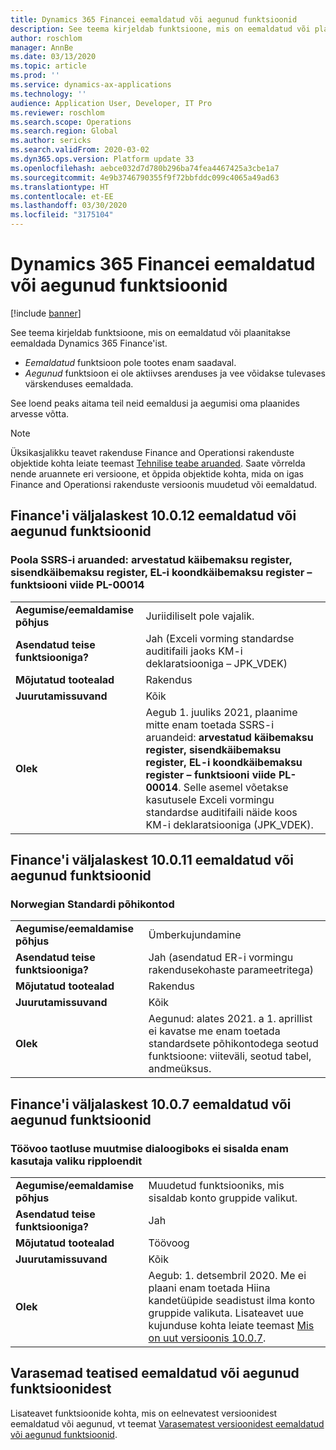 ```yaml
---
title: Dynamics 365 Financei eemaldatud või aegunud funktsioonid
description: See teema kirjeldab funktsioone, mis on eemaldatud või plaanitakse eemaldada Dynamics 365 Finance'ist.
author: roschlom
manager: AnnBe
ms.date: 03/13/2020
ms.topic: article
ms.prod: ''
ms.service: dynamics-ax-applications
ms.technology: ''
audience: Application User, Developer, IT Pro
ms.reviewer: roschlom
ms.search.scope: Operations
ms.search.region: Global
ms.author: sericks
ms.search.validFrom: 2020-03-02
ms.dyn365.ops.version: Platform update 33
ms.openlocfilehash: aebce032d7d780b296ba74fea4467425a3cbe1a7
ms.sourcegitcommit: 4e9b3746790355f9f72bbfddc099c4065a49ad63
ms.translationtype: HT
ms.contentlocale: et-EE
ms.lasthandoff: 03/30/2020
ms.locfileid: "3175104"
---
```

# <a name="removed-or-deprecated-features-in-dynamics-365-finance"></a>Dynamics 365 Financei eemaldatud või aegunud funktsioonid

[!include [banner](../includes/banner.md)]

See teema kirjeldab funktsioone, mis on eemaldatud või plaanitakse eemaldada Dynamics 365 Finance'ist.

- *Eemaldatud* funktsioon pole tootes enam saadaval.
- *Aegunud* funktsioon ei ole aktiivses arenduses ja vee võidakse tulevases värskenduses eemaldada.

See loend peaks aitama teil neid eemaldusi ja aegumisi oma plaanides arvesse võtta. 

> [!NOTE]
> Üksikasjalikku teavet rakenduse Finance and Operationsi rakenduste objektide kohta leiate teemast [Tehnilise teabe aruanded](https://mbs.microsoft.com/customersource/northamerica/AX/downloads/reports/axtechrefrep). Saate võrrelda nende aruannete eri versioone, et õppida objektide kohta, mida on igas Finance and Operationsi rakenduste versioonis muudetud või eemaldatud.

## <a name="features-removed-or-deprecated-in-the-finance-10012-release"></a>Finance'i väljalaskest 10.0.12 eemaldatud või aegunud funktsioonid

### <a name="polish-ssrs-reports-sales-vat-register-purchase-vat-register-eu-summary-vat-register--feature-reference-pl-00014"></a>Poola SSRS-i aruanded: arvestatud käibemaksu register, sisendkäibemaksu register, EL-i koondkäibemaksu register – funktsiooni viide PL-00014

|   |  |
|------------|--------------------|
| **Aegumise/eemaldamise põhjus** | Juriidiliselt pole vajalik.  |
| **Asendatud teise funktsiooniga?**   | Jah (Exceli vorming standardse auditifaili jaoks KM-i deklaratsiooniga – JPK_VDEK) |
| **Mõjutatud tootealad**         | Rakendus |
| **Juurutamissuvand**              | Kõik |
| **Olek**                         | Aegub 1. juuliks 2021, plaanime mitte enam toetada SSRS-i aruandeid: **arvestatud käibemaksu register, sisendkäibemaksu register, EL-i koondkäibemaksu register – funktsiooni viide PL-00014**. Selle asemel võetakse kasutusele Exceli vormingu standardse auditifaili näide koos KM-i deklaratsiooniga (JPK_VDEK). |

## <a name="features-removed-or-deprecated-in-the-finance-10011-release"></a>Finance'i väljalaskest 10.0.11 eemaldatud või aegunud funktsioonid

### <a name="norwegian-standard-main-accounts"></a>Norwegian Standardi põhikontod

|   |  |
|------------|--------------------|
| **Aegumise/eemaldamise põhjus** | Ümberkujundamine  |
| **Asendatud teise funktsiooniga?**   | Jah (asendatud ER-i vormingu rakendusekohaste parameetritega) |
| **Mõjutatud tootealad**         | Rakendus |
| **Juurutamissuvand**              | Kõik |
| **Olek**                         | Aegunud: alates 2021. a 1. aprillist ei kavatse me enam toetada standardsete põhikontodega seotud funktsioone: viiteväli, seotud tabel, andmeüksus. |

## <a name="features-removed-or-deprecated-in-the-finance-1007-release"></a>Finance'i väljalaskest 10.0.7 eemaldatud või aegunud funktsioonid

### <a name="workflow-request-change-dialog-box-no-longer-includes-user-selection-drop-down-list"></a>Töövoo taotluse muutmise dialoogiboks ei sisalda enam kasutaja valiku ripploendit
|   |  |
|------------|--------------------|
| **Aegumise/eemaldamise põhjus** | Muudetud funktsiooniks, mis sisaldab konto gruppide valikut.  |
| **Asendatud teise funktsiooniga?**   | Jah |
| **Mõjutatud tootealad**         | Töövoog |
| **Juurutamissuvand**              | Kõik |
| **Olek**                         | Aegub: 1. detsembril 2020. Me ei plaani enam toetada Hiina kandetüüpide seadistust ilma konto gruppide valikuta. Lisateavet uue kujunduse kohta leiate teemast [Mis on uut versioonis 10.0.7](whats-new-changed-10-0-7.md). |

## <a name="previous-announcements-about-removed-or-deprecated-features"></a>Varasemad teatised eemaldatud või aegunud funktsioonidest
Lisateavet funktsioonide kohta, mis on eelnevatest versioonidest eemaldatud või aegunud, vt teemat [Varasematest versioonidest eemaldatud või aegunud funktsioonid](../../fin-ops-core/dev-itpro/migration-upgrade/deprecated-features.md).
